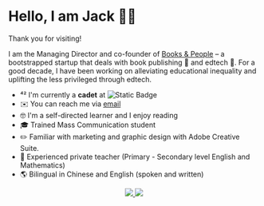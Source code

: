 <H1>Hello, I am Jack 👋🏼 </h1> 
<p></p>Thank you for visiting!</p>
<p>I am the Managing Director and co-founder of <a href="www.booksandpeople.com.sg">Books & People</a>
 – a bootstrapped startup that deals with book publishing 📒 and edtech 📱. For a good decade, I have been working on alleviating educational inequality and uplifting the less privileged through edtech.</p>
 <ul>
  <li>⁴² I'm currently a <strong>cadet</strong> at <img alt="Static Badge" src="https://img.shields.io/badge/Singapore_SUTD-black?logo=42&logoColor=white">
</li>
  <li>✉️ You can reach me via <a href = "mailto: jack.sng@booksandpeople.com.sg">email</a></li>
  <li>🤓 I'm a self-directed learner and I enjoy reading</li>
  <li>🎓 Trained Mass Communication student</li>
  <li>✏️ Familiar with marketing and graphic design with Adobe Creative Suite.</li>
  <li>📖 Experienced private teacher (Primary - Secondary level English and Mathematics)</li>
  <li>🌎 Bilingual in Chinese and English (spoken and written)</li>
</ul>
<a href="https://www.linkedin.com/in/jack-sng/">
<p align="center" dir="auto">
  <a href="https://www.linkedin.com/in/jack-sng/" rel="nofollow">
    <img src="https://camo.githubusercontent.com/a493f6833f99fb3c85788d6d9305e6b7a42b838e5ee5d138fd9a8214a7e77472/68747470733a2f2f696d672e736869656c64732e696f2f62616467652f6c696e6b6564696e2d2532333030373742352e7376673f267374796c653d666f722d7468652d6261646765266c6f676f3d6c696e6b6564696e266c6f676f436f6c6f723d7768697465" data-canonical-src="https://img.shields.io/badge/linkedin-%230077B5.svg?&amp;style=for-the-badge&amp;logo=linkedin&amp;logoColor=white" style="max-width: 100%;">
  </a>  
  <a href="https://instagram.com/hijacktheplane" rel="nofollow">
    <img src="https://camo.githubusercontent.com/5c3f3164b340475c38f1ec3d8c6d0c6e8656fbccac25d06cfb86477079b88638/68747470733a2f2f696d672e736869656c64732e696f2f62616467652f696e7374616772616d2d2532334534343035462e7376673f267374796c653d666f722d7468652d6261646765266c6f676f3d696e7374616772616d266c6f676f436f6c6f723d7768697465" data-canonical-src="https://img.shields.io/badge/instagram-%23E4405F.svg?&amp;style=for-the-badge&amp;logo=instagram&amp;logoColor=white" style="max-width: 100%;">        
  </a>  
</p>
